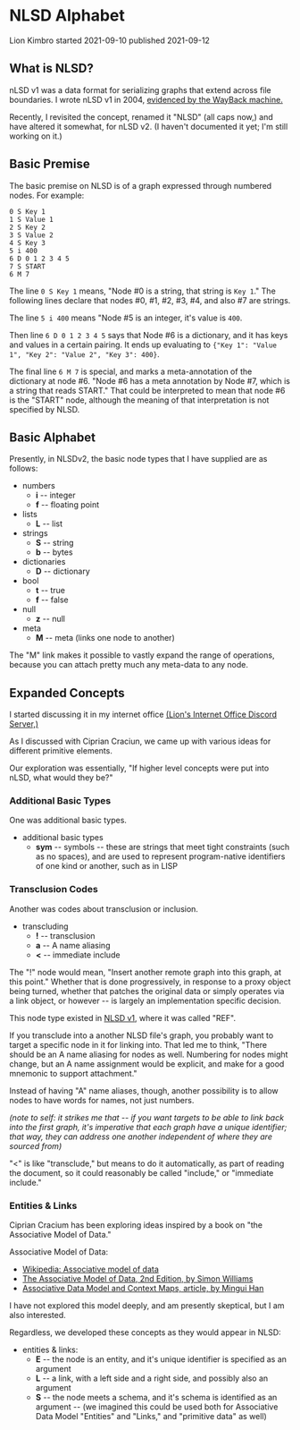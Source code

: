 # NLSD Alphabet
Lion Kimbro
started 2021-09-10
published 2021-09-12

## <a name="nlsd">What is NLSD?</a>

nLSD v1 was a data format for serializing graphs that extend across file boundaries.
I wrote nLSD v1 in 2004, [evidenced by the WayBack machine.](https://web.archive.org/web/20041014020231/http://onebigsoup.wiki.taoriver.net/moin.cgi/nLSDgraphs)

Recently, I revisited the concept, renamed it "NLSD" (all caps now,) and have altered it somewhat, for nLSD v2.  (I haven't documented it yet; I'm still working on it.)

## <a name="premise">Basic Premise</a>

The basic premise on NLSD is of a graph expressed through numbered nodes.  For example:

    0 S Key 1
    1 S Value 1
    2 S Key 2
    3 S Value 2
    4 S Key 3
    5 i 400
    6 D 0 1 2 3 4 5
    7 S START
    6 M 7

The line `0 S Key 1` means, "Node #0 is a string, that string is `Key 1`."  The following lines declare that nodes #0, #1, #2, #3, #4, and also #7 are strings.

The line `5 i 400` means "Node #5 is an integer, it's value is `400`.

Then line `6 D 0 1 2 3 4 5` says that Node #6 is a dictionary, and it has keys and values in a certain pairing.  It ends up evaluating to `{"Key 1": "Value 1", "Key 2": "Value 2", "Key 3": 400}`.

The final line `6 M 7` is special, and marks a meta-annotation of the dictionary at node #6.  "Node #6 has a meta annotation by Node #7, which is a string that reads START."  That could be interpreted to mean that node #6 is the "START" node, although the meaning of that interpretation is not specified by NLSD.

## <a name="types">Basic Alphabet</a>

Presently, in NLSDv2, the basic node types that I have supplied are as follows:
* numbers
  * **i** -- integer
  * **f** -- floating point
* lists
  * **L** -- list
* strings
  * **S** -- string
  * **b** -- bytes
* dictionaries
  * **D** -- dictionary
* bool
  * **t** -- true
  * **f** -- false
* null
  * **z** -- null
* meta
  * **M** -- meta (links one node to another)

The "M" link makes it possible to vastly expand the range of operations, because you can attach pretty much any meta-data to any node.


## <a name="expanded">Expanded Concepts</a>

I started discussing it in my internet office [(Lion's Internet Office Discord Server,)](https://discord.gg/V8wDBh8d)

As I discussed with Ciprian Craciun, we came up with various ideas for different primitive elements.

Our exploration was essentially, "If higher level concepts were put into nLSD, what would they be?"

### <a name="additional-basics">Additional Basic Types</a>

One was additional basic types.

* additional basic types
  * **sym** -- symbols -- these are strings that meet tight constraints (such as no spaces), and are used to represent program-native identifiers of one kind or another, such as in LISP

### <a name="expanded">Transclusion Codes</a>

Another was codes about transclusion or inclusion.

* transcluding
  * **!** -- transclusion
  * **a** -- A name aliasing
  * **<** -- immediate include

The "!" node would mean, "Insert another remote graph into this graph, at this point."  Whether that is done progressively, in response to a proxy object being turned, whether that patches the original data or simply operates via a link object, or however -- is largely an implementation specific decision.

This node type existed in [NLSD v1](https://web.archive.org/web/20041014020231/http://onebigsoup.wiki.taoriver.net/moin.cgi/nLSDgraphs), where it was called  "REF".

If you transclude into a another NLSD file's graph, you probably want to target a specific node in it for linking into.  That led me to think, "There should be an A name aliasing for nodes as well.  Numbering for nodes might change, but an A name assignment would be explicit, and make for a good mnemonic to support attachment."

Instead of having "A" name aliases, though, another possibility is to allow nodes to have words for names, not just numbers.

*(note to self: it strikes me that -- if you want targets to be able to link back into the first graph, it's imperative that each graph have a unique identifier; that way, they can address one another independent of where they are sourced from)*

"<" is like "transclude," but means to do it automatically, as part of reading the document, so it could reasonably be called "include," or "immediate include."

### <a name="entities">Entities & Links</a>

Ciprian Cracium has been exploring ideas inspired by a book on "the Associative Model of Data."

<a name="associative-model-of-data">Associative Model of Data:</a>
* [Wikipedia: Associative model of data](https://en.wikipedia.org/wiki/Associative_model_of_data)
* [The Associative Model of Data, 2nd Edition, by Simon Williams](https://www.scribd.com/document/79742797/Associative-Model-of-Data)
* [Associative Data Model and Context Maps, article, by Mingui Han](https://spectrum.library.concordia.ca/1663/1/MQ64083.pdf)

I have not explored this model deeply, and am presently skeptical, but I am also interested.

Regardless, we developed these concepts as they would appear in NLSD:

* entities & links:
  * **E** -- the node is an entity, and it's unique identifier is specified as an argument
  * **L** -- a link, with a left side and a right side, and possibly also an argument
  * **S** -- the node meets a schema, and it's schema is identified as an argument -- (we imagined this could be used both for Associative Data Model "Entities" and "Links," and "primitive data" as well)

